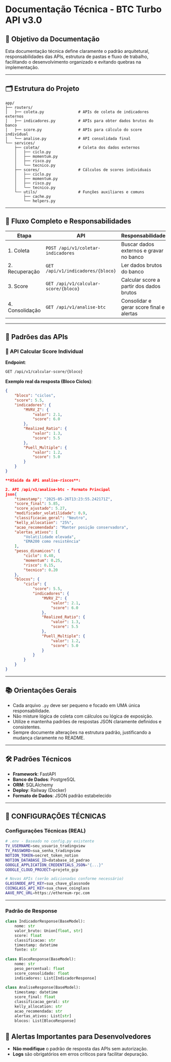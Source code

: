 # Documentação Técnica - BTC Turbo API v3.0

## 🎯 Objetivo da Documentação

Esta documentação técnica define claramente o padrão arquitetural, responsabilidades das APIs, estrutura de pastas e fluxo de trabalho, facilitando o desenvolvimento organizado e evitando quebras na implementação.

---

## 🗂 Estrutura do Projeto

```
app/
├── routers/
│   ├── coleta.py               # APIs de coleta de indicadores externos
│   ├── indicadores.py          # APIs para obter dados brutos do banco
│   ├── score.py                # APIs para cálculo do score individual
│   └── analise.py              # API consolidada final
└── services/
    ├── coleta/                 # Coleta dos dados externos
    │   ├── ciclo.py
    │   ├── momentum.py
    │   ├── risco.py
    │   └── tecnico.py
    ├── scores/                 # Cálculos de scores individuais
    │   ├── ciclo.py
    │   ├── momentum.py
    │   ├── risco.py
    │   └── tecnico.py
    └── utils/                  # Funções auxiliares e comuns
        ├── cache.py
        └── helpers.py
```

---

## 🔄 Fluxo Completo e Responsabilidades

| Etapa           | API                                  | Responsabilidade                         |
| --------------- | ------------------------------------ | ---------------------------------------- |
| 1. Coleta       | `POST /api/v1/coletar-indicadores`   | Buscar dados externos e gravar no banco  |
| 2. Recuperação  | `GET /api/v1/indicadores/{bloco}`    | Ler dados brutos do banco                |
| 3. Score        | `GET /api/v1/calcular-score/{bloco}` | Calcular score a partir dos dados brutos |
| 4. Consolidação | `GET /api/v1/analise-btc`            | Consolidar e gerar score final e alertas |

---

## 🚩 Padrões das APIs

### 🔹 API Calcular Score Individual

**Endpoint**:

```bash
GET /api/v1/calcular-score/{bloco}
```

**Exemplo real da resposta (Bloco Ciclos)**:

```json
{
    "bloco": "ciclos",
    "score": 5.5,
    "indicadores": {
        "MVRV_Z": {
            "valor": 2.1,
            "score": 6.0
        },
        "Realized_Ratio": {
            "valor": 1.3,
            "score": 5.5
        },
        "Puell_Multiple": {
            "valor": 1.2,
            "score": 5.0
        }
    }
}

**ASaida da APi analise-riscos**:

2. API /api/v1/analise-btc - Formato Principal
json{
    "timestamp": "2025-05-26T13:23:55.242171Z",
    "score_final": 5.85,
    "score_ajustado": 5.27,
    "modificador_volatilidade": 0.9,
    "classificacao_geral": "Neutro",
    "kelly_allocation": "25%",
    "acao_recomendada": "Manter posição conservadora",
    "alertas_ativos": [
        "Volatilidade elevada",
        "EMA200 como resistência"
    ],
    "pesos_dinamicos": {
        "ciclo": 0.40,
        "momentum": 0.25,
        "risco": 0.15,
        "tecnico": 0.20
    },
    "blocos": {
        "ciclo": {
            "score": 5.5,
            "indicadores": {
                "MVRV_Z": {
                    "valor": 2.1,
                    "score": 6.0
                },
                "Realized_Ratio": {
                    "valor": 1.3,
                    "score": 5.5
                },
                "Puell_Multiple": {
                    "valor": 1.2,
                    "score": 5.0
                }
            }
        }
    }
}

```

---

## 📚 Orientações Gerais

* Cada arquivo `.py` deve ser pequeno e focado em UMA única responsabilidade.
* Não misture lógica de coleta com cálculos ou lógica de exposição.
* Utilize e mantenha padrões de respostas JSON claramente definidos e consistentes.
* Sempre documente alterações na estrutura padrão, justificando a mudança claramente no README.

---

## 🛠️ Padrões Técnicos

* **Framework**: FastAPI
* **Banco de Dados**: PostgreSQL
* **ORM**: SQLAlchemy
* **Deploy**: Railway (Docker)
* **Formato de Dados**: JSON padrão estabelecido

---

## 🔧 CONFIGURAÇÕES TÉCNICAS

### Configurações Técnicas (REAL)
```bash
# .env - Baseado no config.py existente
TV_USERNAME=seu_usuario_tradingview
TV_PASSWORD=sua_senha_tradingview
NOTION_TOKEN=secret_token_notion
NOTION_DATABASE_ID=database_id_padrao
GOOGLE_APPLICATION_CREDENTIALS_JSON="{...}"
GOOGLE_CLOUD_PROJECT=projeto_gcp

# Novas APIs (serão adicionadas conforme necessário)
GLASSNODE_API_KEY=sua_chave_glassnode
COINGLASS_API_KEY=sua_chave_coinglass
AAVE_RPC_URL=https://ethereum-rpc.com
```

---


### Padrão de Response
```python
class IndicadorResponse(BaseModel):
    nome: str
    valor_bruto: Union[float, str]
    score: float
    classificacao: str
    timestamp: datetime
    fonte: str
    
class BlocoResponse(BaseModel):
    nome: str
    peso_percentual: float
    score_consolidado: float
    indicadores: List[IndicadorResponse]
    
class AnaliseResponse(BaseModel):
    timestamp: datetime
    score_final: float
    classificacao_geral: str
    kelly_allocation: str
    acao_recomendada: str
    alertas_ativos: List[str]
    blocos: List[BlocoResponse]
```


## 🚨 Alertas Importantes para Desenvolvedores

* **Não modifique** o padrão de resposta das APIs sem autorização.
* **Logs** são obrigatórios em erros críticos para facilitar depuração.

